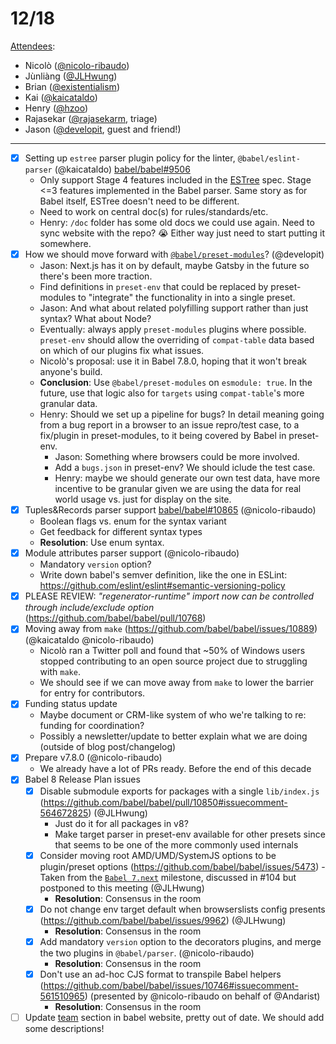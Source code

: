 # 12/18

[Attendees](https://babeljs.io/team):

- Nicolò ([@nicolo-ribaudo](https://github.com/nicolo-ribaudo))
- Jùnliàng ([@JLHwung](https://github.com/JLHwung))
- Brian ([@existentialism](https://github.com/existentialism))
- Kai ([@kaicataldo](https://github.com/kaicataldo))
- Henry ([@hzoo](https://github.com/hzoo))
- Rajasekar ([@rajasekarm](https://github.com/rajasekarm), triage)
- Jason ([@developit](https://github.com/developit), guest and friend!)

---

- [x] Setting up `estree` parser plugin policy for the linter, `@babel/eslint-parser` (@kaicataldo) [babel/babel#9506](https://github.com/babel/babel/issues/9506#issuecomment-564772125)
  - Only support Stage 4 features included in the [ESTree](https://github.com/estree/estree) spec. Stage <=3 features implemented in the Babel parser. Same story as for Babel itself, ESTree doesn't need to be different.
  - Need to work on central doc(s) for rules/standards/etc.
  - Henry: `/doc` folder has some old docs we could use again. Need to sync website with the repo? 😭 Either way just need to start putting it somewhere.
- [x] How we should move forward with [`@babel/preset-modules`](https://github.com/babel/preset-modules)? (@developit)
	- Jason: Next.js has it on by default, maybe Gatsby in the future so there's been more traction.
	- Find definitions in `preset-env` that could be replaced by preset-modules to "integrate" the functionality in into a single preset.
	- Jason: And what about related polyfilling support rather than just syntax? What about Node?
	- Eventually: always apply `preset-modules` plugins where possible. `preset-env` should allow the overriding of `compat-table` data based on which of our plugins fix what issues.
	- Nicolò's proposal: use it in Babel 7.8.0, hoping that it won't break anyone's build.
	- **Conclusion**: Use `@babel/preset-modules` on `esmodule: true`. In the future, use that logic also for `targets` using `compat-table`'s more granular data.
	- Henry: Should we set up a pipeline for bugs? In detail meaning going from a bug report in a browser to an issue repro/test case, to a fix/plugin in preset-modules, to it being covered by Babel in preset-env.
	    - Jason: Something where browsers could be more involved.
	    - Add a `bugs.json` in preset-env? We should iclude the test case.
      - Henry: maybe we should generate our own test data, have more incentive to be granular given we are using the data for real world usage vs. just for display on the site.
- [x] Tuples&Records parser support [babel/babel#10865](https://github.com/babel/babel/pull/10865) (@nicolo-ribaudo)
    - Boolean flags vs. enum for the syntax variant
    - Get feedback for different syntax types
    - **Resolution**: Use enum syntax.
- [x] Module attributes parser support (@nicolo-ribaudo)
    - Mandatory `version` option?
    - Write down babel's semver definition, like the one in ESLint: https://github.com/eslint/eslint#semantic-versioning-policy
- [x] PLEASE REVIEW: _"regenerator-runtime" import now can be controlled through include/exclude option_ (https://github.com/babel/babel/pull/10768)
- [x] Moving away from `make` (https://github.com/babel/babel/issues/10889) (@kaicataldo @nicolo-ribaudo)
    - Nicolò ran a Twitter poll and found that ~50% of Windows users stopped contributing to an open source project due to struggling with `make`.
    - We should see if we can move away from `make` to lower the barrier for entry for contributors.
- [x] Funding status update
    - Maybe document or CRM-like system of who we're talking to re: funding for coordination?
    - Possibly a newsletter/update to better explain what we are doing (outside of blog post/changelog)
- [x] Prepare v7.8.0 (@nicolo-ribaudo)
    - We already have a lot of PRs ready. Before the end of this decade
- [x] Babel 8 Release Plan issues
    - [x] Disable submodule exports for packages with a single `lib/index.js` (https://github.com/babel/babel/pull/10850#issuecomment-564672825) (@JLHwung)
        - Just do it for all packages in v8?
        - Make target parser in preset-env available for other presets since that seems to be one of the more commonly used internals
    - [x] Consider moving root AMD/UMD/SystemJS options to be plugin/preset options (https://github.com/babel/babel/issues/5473) - Taken from the [`Babel 7.next`](https://github.com/babel/babel/milestone/14) milestone, discussed in #104 but postponed to this meeting (@JLHwung)
        - **Resolution**: Consensus in the room
    - [x] Do not change env target default when browserslists config presents (https://github.com/babel/babel/issues/9962) (@JLHwung)
        - **Resolution**: Consensus in the room
    - [x] Add mandatory `version` option to the decorators plugins, and merge the two plugins in `@babel/parser`. (@nicolo-ribaudo)
        - **Resolution**: Consensus in the room
    - [x] Don't use an ad-hoc CJS format to transpile Babel helpers (https://github.com/babel/babel/issues/10746#issuecomment-561510965) (presented by @nicolo-ribaudo on behalf of @Andarist)
        - **Resolution**: Consensus in the room
- [ ] Update [team](https://babeljs.io/team) section in babel website, pretty out of date. We should add some descriptions!
